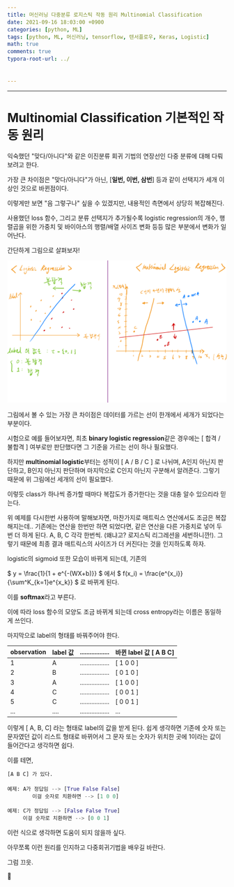 ```yaml
---
title: 머신러닝 다중분류 로지스틱 작동 원리 Multinomial Classification
date: 2021-09-16 18:03:00 +0900
categories: [python, ML]
tags: [python, ML, 머신러닝, tensorflow, 텐서플로우, Keras, Logistic] 
math: true
comments: true
typora-root-url: ../


---
```


---

# Multinomial Classification 기본적인 작동 원리

익숙했던 "맞다/아니다"와 같은 이진분류 회귀 기법의 연장선인 다중 분류에 대해 다뤄보려고 한다. 

가장 큰 차이점은 "맞다/아니다"가 아닌,  [**일번, 이번, 삼번**] 등과 같이 선택지가 세개 이상인 것으로 바뀐점이다.

이렇게만 보면 "음 그렇구나" 싶을 수 있겠지만, 내용적인 측면에서 상당히 복잡해진다. 

사용했던 loss 함수, 그리고 분류 선택지가 추가될수록 logistic regression의 개수, 행렬곱을 위한 가중치 및 바이아스의 행렬/배열 사이즈 변화 등등 많은 부분에서 변화가 일어난다.

간단하게 그림으로 살펴보자!

![multinomial](/../assets/images/regression/multinomial.png)

그림에서 볼 수 있는 가장 큰 차이점은 데이터를 가르는 선이 한개에서 세개가 되었다는 부분이다.

시험으로 예를 들어보자면, 최초 **binary logistic regression**같은 경우에는 [ 합격 / 불합격 ] 여부로만 판단했다면 그 기준을 가르는 선이 하나 필요했다.

하지만 **multinomial logistic**부터는 성적이 [ A / B / C ] 로 나뉘며, A인지 아닌지 판단하고, B인지 아닌지 판단하며 마지막으로 C인지 아닌지 구분해서 알려준다.  그렇기 때문에 위 그림에선 세개의 선이 필요했다.

이렇듯 class가 하나씩 증가할 때마다 복잡도가 증가한다는 것을 대충 알수 있으리라 믿는다.

위 예제를 다시한번 사용하며 말해보자면, 마찬가지로 매트릭스 연산에서도 조금은 복잡해지는데.. 기존에는 연산을 한번만 하면 되었다면, 같은 연산을 다른 가중치로 넣어 두번 더 하게 된다. A, B, C 각각 한번씩. (왜냐고? 로지스틱 리그레션을 세번하니깐!). 그렇기 때문에 최종 결과 매트릭스의 사이즈가 더 커진다는 것을 인지하도록 하자.

logistic의 sigmoid 또한 모습이 바뀌게 되는데, 기존의 

$ y = \frac{1}{1 + e^{-(WX+b)}} $ 에서  $ f(x_i) = \frac{e^{x_i}}{\sum^K_{k=1}e^{x_k}} $ 로 바뀌게 된다. 

이를 **softmax**라고 부른다.

이에 따라 loss 함수의 모양도 조금 바뀌게 되는데 cross entropy라는 이름은 동일하게 쓰인다.



마지막으로 label의 형태를 바꿔주어야 한다.

| observation | label 값 | .................. | 바뀐 label 값  [ A B C] |
|---| ---| --- | --- |
| 1 | A | .................. | [ 1 0 0 ] |
| 2 | B |.................. | [ 0 1 0 ] |
| 3 | A | ..................| [ 1 0 0 ] |
| 4 | C |..................| [ 0 0 1 ] |
| 5 | C |..................| [ 0 0 1 ] |
| ... | ....| ..................| ... |



이렇게 [ A, B, C] 라는 형태로 label의 값을 받게 된다. 쉽게 생각하면 기존에 숫자 또는 문자였던 값이 리스트 형태로 바뀌어서 그 문자 또는 숫자가 위치한 곳에 1이라는 값이 들어간다고 생각하면 쉽다. 

이를 테면,

```python
[A B C] 가 있다.

예제: A가 정답임 --> [True False False] 
		이걸 숫자로 치환하면 --> [1 0 0]
    
예제: C가 정답임 --> [False False True]
     이걸 숫자로 치환하면 --> [0 0 1]
```

이런 식으로 생각하면 도움이 되지 않을까 싶다.

아무쪼록 이런 원리를 인지하고 다중회귀기법을 배우길 바란다.

그럼 끄읏.

👋 

